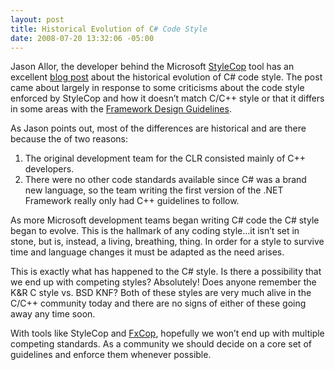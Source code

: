 ```yaml
---
layout: post
title: Historical Evolution of C# Code Style
date: 2008-07-20 13:32:06 -05:00
---
```


Jason Allor, the developer behind the Microsoft [StyleCop](http://code.msdn.microsoft.com/sourceanalysis) tool has an excellent [blog post](http://blogs.msdn.com/sourceanalysis/archive/2008/05/25/a-difference-of-style.aspx) about the historical evolution of C# code style. The post came about largely in response to some criticisms about the code style enforced by StyleCop and how it doesn’t match C/C++ style or that it differs in some areas with the [Framework Design Guidelines](http://amzn.to/28JOJA1). 

As Jason points out, most of the differences are historical and are there because the of two reasons:

1.  The original development team for the CLR consisted mainly of C++ developers.
2.  There were no other code standards available since C# was a brand new language, so the team writing the first version of the .NET Framework really only had C++ guidelines to follow.  

As more Microsoft development teams began writing C# code the C# style began to evolve. This is the hallmark of any coding style…it isn’t set in stone, but is, instead, a living, breathing, thing. In order for a style to survive time and language changes it must be adapted as the need arises. 

This is exactly what has happened to the C# style. Is there a possibility that we end up with competing styles? Absolutely! Does anyone remember the K&R C style vs. BSD KNF? Both of these styles are very much alive in the C/C++ community today and there are no signs of either of these going away any time soon.

With tools like StyleCop and [FxCop](http://msdn.microsoft.com/en-us/library/bb429476(VS.80).aspx), hopefully we won’t end up with multiple competing standards. As a community we should decide on a core set of guidelines and enforce them whenever possible.
